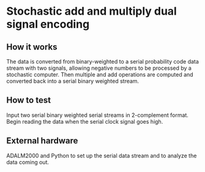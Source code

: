 # Stochastic add and multiply dual signal encoding
## How it works

The data is converted from binary-weighted to a serial probability code data stream with two signals, allowing negative numbers to be processed by a stochastic computer.  Then multiple and add operations are computed and converted back into a serial binary weighted stream.

## How to test

Input two serial binary weighted serial streams in 2-complement format. Begin reading the data when the serial clock signal goes high.  

## External hardware

ADALM2000 and Python to set up the serial data stream and to analyze the data coming out.
